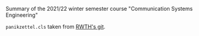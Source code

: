 Summary of the 2021/22 winter semester course "Communication Systems Engineering"

`panikzettel.cls` taken from [RWTH's git](https://git.rwth-aachen.de/philipp.schroer/panikzettel).
